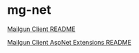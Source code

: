 # mg-net

[Mailgun Client README](./mg-net/README.MD)

[Mailgun Client AspNet Extensions README](./mg-net.Extensions.AspNet/README.MD)
